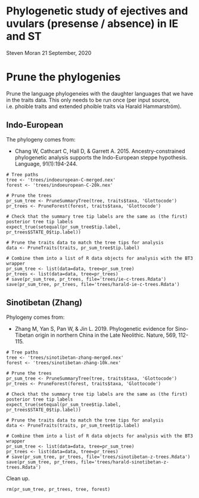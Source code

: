 Phylogenetic study of ejectives and uvulars (presense / absence) in IE
and ST
================
Steven Moran
21 September, 2020

Prune the phylogenies
=====================

Prune the language phylogeneies with the daughter languages that we have
in the traits data. This only needs to be run once (per input source,
i.e. phoible traits and extended phoible traits via Harald Hammarström).

Indo-European
-------------

The phylogeny comes from:

-   Chang W, Cathcart C, Hall D, & Garrett A. 2015. Ancestry-constrained
    phylogenetic analysis supports the Indo-European steppe hypothesis.
    Language, 91(1):194-244.

<!-- -->

    # Tree paths
    tree <- 'trees/indoeuropean-C-merged.nex'
    forest <- 'trees/indoeuropean-C-20k.nex'

    # Prune the trees
    pr_sum_tree <- PruneSummaryTree(tree, traits$taxa, 'Glottocode')
    pr_trees <- PruneForest(forest, traits$taxa, 'Glottocode')

    # Check that the summary tree tip labels are the same as (the first) posterior tree tip labels
    expect_true(setequal(pr_sum_tree$tip.label, pr_trees$STATE_0$tip.label))

    # Prune the traits data to match the tree tips for analysis
    data <- PruneTraits(traits, pr_sum_tree$tip.label)

    # Combine them into a list of R data objects for analysis with the BT3 wrapper
    pr_sum_tree <- list(data=data, tree=pr_sum_tree)
    pr_trees <- list(data=data, tree=pr_trees)
    # save(pr_sum_tree, pr_trees, file='trees/ie-c-trees.Rdata')
    save(pr_sum_tree, pr_trees, file='trees/harald-ie-c-trees.Rdata')

Sinotibetan (Zhang)
-------------------

Phylogeny comes from:

-   Zhang M, Yan S, Pan W, & Jin L. 2019. Phylogenetic evidence for
    Sino-Tibetan origin in northern China in the Late Neolithic. Nature,
    569, 112-115.

<!-- -->

    # Tree paths
    tree <- 'trees/sinotibetan-zhang-merged.nex'
    forest <- 'trees/sinotibetan-zhang-10k.nex'

    # Prune the trees
    pr_sum_tree <- PruneSummaryTree(tree, traits$taxa, 'Glottocode')
    pr_trees <- PruneForest(forest, traits$taxa, 'Glottocode')

    # Check that the summary tree tip labels are the same as (the first) posterior tree tip labels
    expect_true(setequal(pr_sum_tree$tip.label, pr_trees$STATE_0$tip.label))

    # Prune the traits data to match the tree tips for analysis
    data <- PruneTraits(traits, pr_sum_tree$tip.label)

    # Combine them into a list of R data objects for analysis with the BT3 wrapper
    pr_sum_tree <- list(data=data, tree=pr_sum_tree)
    pr_trees <- list(data=data, tree=pr_trees)
    # save(pr_sum_tree, pr_trees, file='trees/sinotibetan-z-trees.Rdata')
    save(pr_sum_tree, pr_trees, file='trees/harald-sinotibetan-z-trees.Rdata')

Clean up.

    rm(pr_sum_tree, pr_trees, tree, forest)
